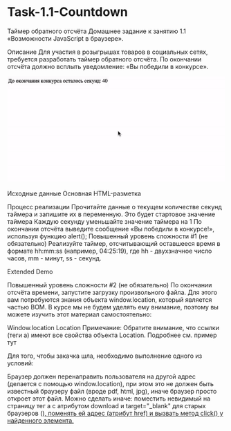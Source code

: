 # Task-1.1-Countdown

Таймер обратного отсчёта
Домашнее задание к занятию 1.1 «Возможности JavaScript в браузере».

Описание
Для участия в розыгрышах товаров в социальных сетях, требуется разработать таймер обратного отсчёта. По окончании отсчёта должно всплыть уведомление: «Вы победили в конкурсе».

<img src="demo.gif" alt="альтернативный текст">

Исходные данные
Основная HTML-разметка

Процесс реализации
Прочитайте данные о текущем количестве секунд таймера и запишите их в переменную. Это будет стартовое значение таймера
Каждую секунду уменьшайте значение таймера на 1
По окончании отсчёта выведите сообщение «Вы победили в конкурсе!», используя функцию alert();
Повышенный уровень сложности #1 (не обязательно)
Реализуйте таймер, отсчитывающий оставшееся время в формате hh:mm:ss (например, 04:25:19), где hh - двухзначное число часов, mm - минут, ss - секунд.

Extended Demo

Повышенный уровень сложности #2 (не обязательно)
По окончании отсчёта времени, запустите загрузку произвольного файла. Для этого вам потребуются знания объекта window.location, который является частью BOM. В курсе мы не будем уделять ему внимание, поэтому вы можете изучить этот материал самостоятельно:

Window.location
Location
Примечание: Обратите внимание, что ссылки (теги a) имеют все свойства объекта Location. Подробнее см. пример тут

Для того, чтобы закачка шла, необходимо выполнение одного из условий:

Браузер должен перенаправить пользователя на другой адрес (делается с помощью window.location), при этом это не должен быть известный браузеру файл (вроде pdf, html, jpg), иначе браузер просто откроет этот файл.
Можно сделать иначе: поместить невидимый на страницу тег a с атрибутом download и target="_blank" для старых браузеров (<a href="http://hello.kitty" download target="_blank">), поменять ей адрес (атрибут href) и вызвать метод click() у найденного элемента.
